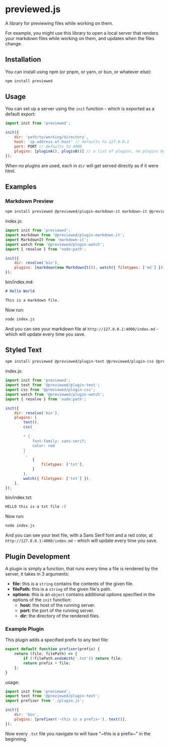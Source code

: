# previewed.js

A library for previewing files while working on them.

For example, you might use this library to open a local server that renders your markdown files while working on them, and updates when the files change.

## Installation

You can install using npm (or pnpm, or yarn, or bun, or whatever else):

```bash
npm install previewed
```

## Usage

You can set up a server using the `init` function - which is exported as a default export:

```js
import init from 'previewed';

init({
    dir: 'path/to/working/directory',
    host: 'ip.address.of.host' // defaults to 127.0.0.1
    port: PORT // defaults to 4000
    plugins: [pluginA(), pluginB()] // a list of plugins, no plugins by default
});
```

When no plugins are used, each in `dir` will get served directly as if it were html.

## Examples

### Markdown Preview

```bash
npm install previewed @previewed/plugin-markdown-it markdown-it @previewed/plugin-watch
```

index.js:

```js
import init from 'previewed';
import markdown from '@previewed/plugin-markdown.it';
import MarkdownIt from 'markdown-it';
import watch from '@previewed/plugin-watch';
import { resolve } from 'node:path';

init({
    dir: resolve('bin'),
    plugins: [markdown(new MarkdownIt()), watch({ filetypes: ['md'] })],
});
```

bin/index.md:

```md
# Hello World

This is a markdown file.
```

Now run:

```bash
node index.js
```

And you can see your markdown file at `http://127.0.0.1:4000/index.md` - which will update every time you save.

## Styled Text

```bash
npm install previewed @previewed/plugin-text @previewed/plugin-css @previewed/plugin-watch
```

index.js:

```js
import init from 'previewed';
import text from '@previewed/plugin-text';
import css from '@previewed/plugin-css';
import watch from '@previewed/plugin-watch';
import { resolve } from 'node:path';

init({
    dir: resolve('bin'),
    plugins: [
        text(),
        css(
            `
        * {
            font-family: sans-serif;
            color: red
        }
        `,
            {
                filetypes: ['txt'],
            }
        ),
        watch({ filetypes: ['txt'] }),
    ],
});
```

bin/index.txt:

```txt
HELLO this is a txt file :)
```

Now run:

```bash
node index.js
```

And you can see your text file, with a Sans Serif font and a red color, at `http://127.0.0.1:4000/index.md` - which will update every time you save.

## Plugin Development

A plugin is simply a function, that runs every time a file is rendered by the server, it takes in 3 arguments:

-   **file:** this is a `string` contains the contents of the given file.
-   **filePath:** this is a `string` of the given file's path.
-   **options:** this is an `object` contains additional options specified in the options of the `init` function:
    -   **host:** the host of the running server.
    -   **port:** the port of the running server.
    -   **dir:** the directory of the rendered files.

### Example Plugin

This plugin adds a specified prefix to any text file:

```js
export default function prefixer(prefix) {
    return (file, filePath) => {
        if (!filePath.endsWith('.txt')) return file;
        return prefix + file;
    };
}
```

usage:

```js
import init from 'previewed';
import text from '@previewed/plugin-text';
import prefixer from './plugin.js';

init({
    dir: 'bin',
    plugins: [prefixer('~this is a prefix~'), text()],
});
```

Now every `.txt` file you navigate to will have "~this is a prefix~" in the beginning.
